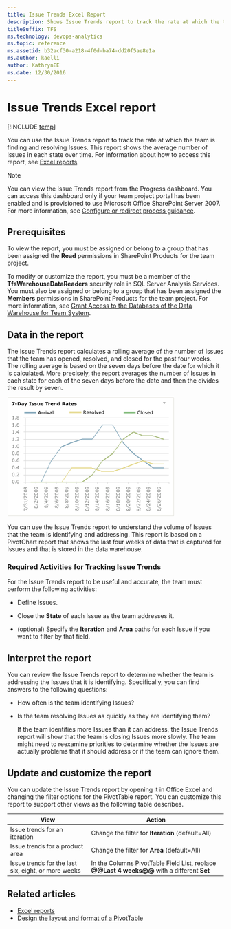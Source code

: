 ```yaml
---
title: Issue Trends Excel Report  
description: Shows Issue Trends report to track the rate at which the team is finding and resolving Issues - Team Foundation Server 
titleSuffix: TFS
ms.technology: devops-analytics
ms.topic: reference
ms.assetid: b32acf30-a218-4f0d-ba74-dd20f5ae8e1a
ms.author: kaelli
author: KathrynEE
ms.date: 12/30/2016
---
```


# Issue Trends Excel report

[!INCLUDE [temp](../includes/tfs-sharepoint-version.md)]

You can use the Issue Trends report to track the rate at which the team is finding and resolving Issues. This report shows the average number of Issues in each state over time. For information about how to access this report, see [Excel reports](excel-reports.md).  
  
> [!NOTE]
>  You can view the Issue Trends report from the Progress dashboard. You can access this dashboard only if your team project portal has been enabled and is provisioned to use Microsoft Office SharePoint Server 2007. For more information, see [Configure or redirect process guidance](../sharepoint-dashboards/configure-or-redirect-process-guidance.md).  
  
## Prerequisites  
  
 To view the report, you must be assigned or belong to a group that has been assigned the **Read** permissions in SharePoint Products for the team project.  
  
 To modify or customize the report, you must be a member of the **TfsWarehouseDataReaders** security role in SQL Server Analysis Services. You must also be assigned or belong to a group that has been assigned the **Members** permissions in SharePoint Products for the team project. For more information, see [Grant Access to the Databases of the Data Warehouse for Team System](../admin/grant-permissions-to-reports.md).  
  
<a name="Data"></a>

## Data in the report  

 The Issue Trends report calculates a rolling average of the number of Issues that the team has opened, resolved, and closed for the past four weeks. The rolling average is based on the seven days before the date for which it is calculated. More precisely, the report averages the number of Issues in each state for each of the seven days before the date and then the divides the result by seven.  
  
 ![7&#45;Day Issue Trend Excel Report](media/procguid_7day.png "ProcGuid_7Day")  
  
 You can use the Issue Trends report to understand the volume of Issues that the team is identifying and addressing. This report is based on a PivotChart report that shows the last four weeks of data that is captured for Issues and that is stored in the data warehouse.  
  
### Required Activities for Tracking Issue Trends  
 For the Issue Trends report to be useful and accurate, the team must perform the following activities:  
  
-   Define Issues.  
  
-   Close the **State** of each Issue as the team addresses it.  
  
-   (optional) Specify the **Iteration** and **Area** paths for each Issue if you want to filter by that field.  
  
<a name="Interpreting"></a> 

## Interpret the report 

 You can review the Issue Trends report to determine whether the team is addressing the Issues that it is identifying. Specifically, you can find answers to the following questions:  
  
- How often is the team identifying Issues?  
  
- Is the team resolving Issues as quickly as they are identifying them?  
  
  If the team identifies more Issues than it can address, the Issue Trends report will show that the team is closing Issues more slowly. The team might need to reexamine priorities to determine whether the Issues are actually problems that it should address or if the team can ignore them.  
  
<a name="Updating"></a> 
  
##  Update and customize the report  

You can update the Issue Trends report by opening it in Office Excel and changing the filter options for the PivotTable report. You can customize this report to support other views as the following table describes.  
  
|View|Action|  
|----------|------------|  
|Issue trends for an iteration|Change the filter for **Iteration** (default=All)|  
|Issue trends for a product area|Change the filter for **Area** (default=All)|  
|Issue trends for the last six, eight, or more weeks|In the Columns PivotTable Field List, replace **@@Last 4 weeks@@** with a different **Set**|  
  

## Related articles

- [Excel reports](excel-reports.md)
- [Design the layout and format of a PivotTable](https://support.office.com/article/design-the-layout-and-format-of-a-pivottable-a9600265-95bf-4900-868e-641133c05a80) 